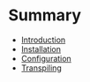 # Summary

- [Introduction](./introduction.md)
- [Installation](./installation.md)
- [Configuration](./configuration.md)
- [Transpiling](./transpiling.md)
